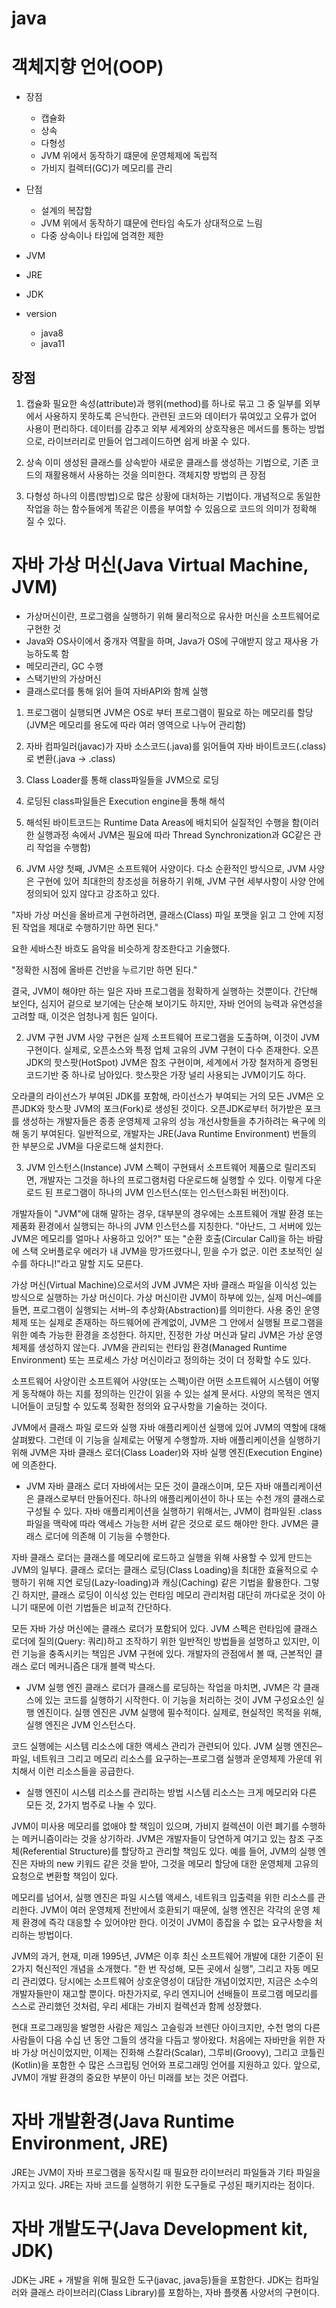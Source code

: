 # java

# 객체지향 언어(OOP)

* 장점
  + 캡슐화
  + 상속
  + 다형성
  * JVM 위에서 동작하기 떄문에 운영체제에 독립적
  * 가비지 컬렉터(GC)가 메모리를 관리
* 단점
  + 설계의 복잡함
  + JVM 위에서 동작하기 떄문에 런타임 속도가 상대적으로 느림
  * 다중 상속이나 타입에 엄격한 제한

* JVM
* JRE
* JDK

* version
  + java8
  + java11

## 장점

1. 캡슐화
필요한 속성(attribute)과 행위(method)를 하나로 묶고 그 중 일부를 외부에서 사용하지 못하도록 은닉한다.
관련된 코드와 데이터가 묶여있고 오류가 없어 사용이 편리하다.
데이터를 감추고 외부 세계와의 상호작용은 메서드를 통하는 방법으로, 라이브러리로 만들어 업그레이드하면 쉽게 바꿀 수 있다.

2. 상속
이미 생성된 클래스를 상속받아 새로운 클래스를 생성하는 기법으로, 기존 코드의 재활용해서 사용하는 것을 의미한다.
객체지향 방법의 큰 장점

3. 다형성
하나의 이름(방법)으로 많은 상황에 대처하는 기법이다.
개념적으로 동일한 작업을 하는 함수들에게 똑같은 이름을 부여할 수 있음으로 코드의 의미가 정확해 질 수 있다.

# 자바 가상 머신(Java Virtual Machine, JVM)
* 가상머신이란, 프로그램을 실행하기 위해 물리적으로 유사한 머신을 소프트웨어로 구현한 것
* Java와 OS사이에서 중개자 역활을 하며, Java가 OS에 구애받지 않고 재사용 가능하도록 함
* 메모리관리, GC 수행
* 스택기반의 가상머신
* 클래스로더를 통해 읽어 들여 자바API와 함께 실행

1. 프로그램이 실행되면 JVM은 OS로 부터 프로그램이 필요로 하는 메모리를 할당(JVM은 메모리를 용도에 따라 여러 영역으로 나누어 관리함)
2. 자바 컴파일러(javac)가 자바 소스코드(.java)를 읽어들여 자바 바이트코드(.class)로 변환(.java -> .class)
3. Class Loader를 통해 class파일들을 JVM으로 로딩
4. 로딩된 class파일들은 Execution engine을 통해 해석
5. 해석된 바이트코드는 Runtime Data Areas에 배치되어 실질적인 수행을 함(이러한 실행과정 속에서 JVM은 필요에 따라 Thread Synchronization과 GC같은 관리 작업을 수행함)

1. JVM 사양
첫째, JVM은 소프트웨어 사양이다. 다소 순환적인 방식으로, JVM 사양은 구현에 있어 최대한의 창조성을 허용하기 위해, JVM 구현 세부사항이 사양 안에 정의되어 있지 않다고 강조하고 있다.

"자바 가상 머신을 올바르게 구현하려면, 클래스(Class) 파일 포맷을 읽고 그 안에 지정된 작업을 제대로 수행하기만 하면 된다."

요한 세바스찬 바흐도 음악을 비슷하게 창조한다고 기술했다.

"정확한 시점에 올바른 건반을 누르기만 하면 된다."

결국, JVM이 해야만 하는 일은 자바 프로그램을 정확하게 실행하는 것뿐이다. 간단해 보인다, 심지어 겉으로 보기에는 단순해 보이기도 하지만, 자바 언어의 능력과 유연성을 고려할 때, 이것은 엄청나게 힘든 일이다.

2. JVM 구현
JVM 사양 구현은 실제 소프트웨어 프로그램을 도출하며, 이것이 JVM 구현이다. 실제로, 오픈소스와 특정 업체 고유의 JVM 구현이 다수 존재한다. 오픈JDK의 핫스팟(HotSpot) JVM은 참조 구현이며, 세계에서 가장 철저하게 증명된 코드기반 중 하나로 남아있다. 핫스팟은 가장 널리 사용되는 JVM이기도 하다.

오라클의 라이선스가 부여된 JDK를 포함해, 라이선스가 부여되는 거의 모든 JVM은 오픈JDK와 핫스팟 JVM의 포크(Fork)로 생성된 것이다. 오픈JDK로부터 허가받은 포크를 생성하는 개발자들은 종종 운영체제 고유의 성능 개선사항들을 추가하려는 욕구에 의해 동기 부여된다. 일반적으로, 개발자는 JRE(Java Runtime Environment) 번들의 한 부분으로 JVM을 다운로드해 설치한다.

3. JVM 인스턴스(Instance)
JVM 스펙이 구현돼서 소프트웨어 제품으로 릴리즈되면, 개발자는 그것을 하나의 프로그램처럼 다운로드해 실행할 수 있다. 이렇게 다운로드 된 프로그램이 하나의 JVM 인스턴스(또는 인스턴스화된 버전)이다.

개발자들이 "JVM"에 대해 말하는 경우, 대부분의 경우에는 소프트웨어 개발 환경 또는 제품화 환경에서 실행되는 하나의 JVM 인스턴스를 지칭한다. "아난드, 그 서버에 있는 JVM은 메모리를 얼마나 사용하고 있어?" 또는 "순환 호출(Circular Call)을 하는 바람에 스택 오버플로우 에러가 내 JVM을 망가뜨렸다니, 믿을 수가 없군. 이런 초보적인 실수를 하다니!"라고 말할 지도 모른다.

가상 머신(Virtual Machine)으로서의 JVM
JVM은 자바 클래스 파일을 이식성 있는 방식으로 실행하는 가상 머신이다. 가상 머신이란 JVM이 하부에 있는, 실제 머신–예를 들면, 프로그램이 실행되는 서버–의 추상화(Abstraction)를 의미한다. 사용 중인 운영체제 또는 실제로 존재하는 하드웨어에 관계없이, JVM은 그 안에서 실행될 프로그램을 위한 예측 가능한 환경을 조성한다. 하지만, 진정한 가상 머신과 달리 JVM은 가상 운영체제를 생성하지 않는다. JVM을 관리되는 런타임 환경(Managed Runtime Environment) 또는 프로세스 가상 머신이라고 정의하는 것이 더 정확할 수도 있다.

소프트웨어 사양이란
소프트웨어 사양(또는 스펙)이란 어떤 소프트웨어 시스템이 어떻게 동작해야 하는 지를 정의하는 인간이 읽을 수 있는 설계 문서다. 사양의 목적은 엔지니어들이 코딩할 수 있도록 정확한 정의와 요구사항을 기술하는 것이다.

JVM에서 클래스 파일 로드와 실행
자바 애플리케이션 실행에 있어 JVM의 역할에 대해 살펴봤다. 그런데 이 기능을 실제로는 어떻게 수행할까. 자바 애플리케이션을 실행하기 위해 JVM은 자바 클래스 로더(Class Loader)와 자바 실행 엔진(Execution Engine)에 의존한다.

- JVM 자바 클래스 로더
자바에서는 모든 것이 클래스이며, 모든 자바 애플리케이션은 클래스로부터 만들어진다. 하나의 애플리케이션이 하나 또는 수천 개의 클래스로 구성될 수 있다. 자바 애플리케이션을 실행하기 위해서는, JVM이 컴파일된 .class 파일을 맥락에 따라 액세스 가능한 서버 같은 것으로 로드 해야만 한다. JVM은 클래스 로더에 의존해 이 기능을 수행한다.

자바 클래스 로더는 클래스를 메모리에 로드하고 실행을 위해 사용할 수 있게 만드는 JVM의 일부다. 클래스 로더는 클래스 로딩(Class Loading)을 최대한 효율적으로 수행하기 위해 지연 로딩(Lazy-loading)과 캐싱(Caching) 같은 기법을 활용한다. 그렇긴 하지만, 클래스 로딩이 이식성 있는 런타임 메모리 관리처럼 대단히 까다로운 것이 아니기 때문에 이런 기법들은 비교적 간단하다.

모든 자바 가상 머신에는 클래스 로더가 포함되어 있다. JVM 스펙은 런타임에 클래스 로더에 질의(Query: 쿼리)하고 조작하기 위한 일반적인 방법들을 설명하고 있지만, 이런 기능을 충족시키는 책임은 JVM 구현에 있다. 개발자의 관점에서 볼 때, 근본적인 클래스 로더 메커니즘은 대개 블랙 박스다.

- JVM 실행 엔진
클래스 로더가 클래스를 로딩하는 작업을 마치면, JVM은 각 클래스에 있는 코드를 실행하기 시작한다. 이 기능을 처리하는 것이 JVM 구성요소인 실행 엔진이다. 실행 엔진은 JVM 실행에 필수적이다. 실제로, 현실적인 목적을 위해, 실행 엔진은 JVM 인스턴스다.

코드 실행에는 시스템 리소스에 대한 액세스 관리가 관련되어 있다. JVM 실행 엔진은–파일, 네트워크 그리고 메모리 리소스를 요구하는–프로그램 실행과 운영체제 가운데 위치해서 이런 리소스들을 공급한다.

- 실행 엔진이 시스템 리소스를 관리하는 방법
시스템 리소스는 크게 메모리와 다른 모든 것, 2가지 범주로 나눌 수 있다.

JVM이 미사용 메모리를 없애야 할 책임이 있으며, 가비지 컬렉션이 이런 폐기를 수행하는 메커니즘이라는 것을 상기하라. JVM은 개발자들이 당연하게 여기고 있는 참조 구조체(Referential Structure)를 할당하고 관리할 책임도 있다. 예를 들어, JVM의 실행 엔진은 자바의 new 키워드 같은 것을 받아, 그것을 메모리 할당에 대한 운영체제 고유의 요청으로 변환할 책임이 있다.

메모리를 넘어서, 실행 엔진은 파일 시스템 액세스, 네트워크 입출력을 위한 리소스를 관리한다. JVM이 여러 운영체제 전반에서 호환되기 때문에, 실행 엔진은 각각의 운영 체제 환경에 즉각 대응할 수 있어야만 한다. 이것이 JVM이 종잡을 수 없는 요구사항을 처리하는 방법이다.

JVM의 과거, 현재, 미래
1995년, JVM은 이후 최신 소프트웨어 개발에 대한 기준이 된 2가지 혁신적인 개념을 소개했다. "한 번 작성해, 모든 곳에서 실행", 그리고 자동 메모리 관리였다. 당시에는 소프트웨어 상호운영성이 대담한 개념이었지만, 지금은 소수의 개발자들만이 재고할 뿐이다. 마찬가지로, 우리 엔지니어 선배들이 프로그램 메모리를 스스로 관리했던 것처럼, 우리 세대는 가비지 컬렉션과 함께 성장했다.

현대 프로그래밍을 발명한 사람은 제임스 고슬링과 브렌단 아이크지만, 수천 명의 다른 사람들이 다음 수십 년 동안 그들의 생각을 다듬고 쌓아왔다. 처음에는 자바만을 위한 자바 가상 머신이었지만, 이제는 진화해 스칼라(Scalar), 그루비(Groovy), 그리고 코틀린(Kotlin)을 포함한 수 많은 스크립팅 언어와 프로그래밍 언어를 지원하고 있다. 앞으로, JVM이 개발 환경의 중요한 부분이 아닌 미래를 보는 것은 어렵다.

# 자바 개발환경(Java Runtime Environment, JRE)
JRE는 JVM이 자바 프로그램을 동작시킬 때 필요한 라이브러리 파일들과 기타 파일을 가지고 있다.
JRE는 자바 코드를 실행하기 위한 도구들로 구성된 패키지라는 점이다.

# 자바 개발도구(Java Development kit, JDK)
JDK는 JRE + 개발을 위해 필요한 도구(javac, java등)들을 포함한다.
JDK는 컴파일러와 클래스 라이브러리(Class Library)를 포함하는, 자바 플랫폼 사양서의 구현이다.
